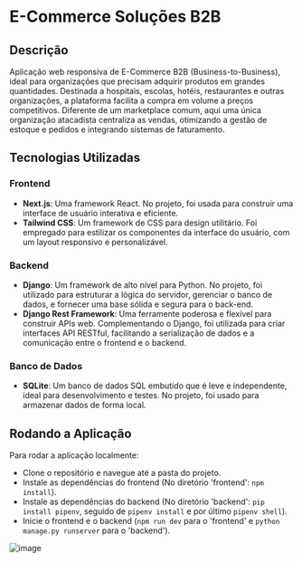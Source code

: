 # E-Commerce Soluções B2B

## Descrição
Aplicação web responsiva de E-Commerce B2B (Business-to-Business), ideal para organizações que precisam adquirir produtos em grandes quantidades. Destinada a hospitais, escolas, hotéis, restaurantes e outras organizações, a plataforma facilita a compra em volume a preços competitivos. Diferente de um marketplace comum, aqui uma única organização atacadista centraliza as vendas, otimizando a gestão de estoque e pedidos e integrando sistemas de faturamento.

## Tecnologias Utilizadas

### Frontend
- **Next.js**: Uma framework React. No projeto, foi usada para construir uma interface de usuário interativa e eficiente.
- **Tailwind CSS**: Um framework de CSS para design utilitário. Foi empregado para estilizar os componentes da interface do usuário, com um layout responsivo e personalizável.

### Backend
- **Django**: Um framework de alto nível para Python. No projeto, foi utilizado para estruturar a lógica do servidor, gerenciar o banco de dados, e fornecer uma base sólida e segura para o back-end.
- **Django Rest Framework**: Uma ferramente poderosa e flexível para construir APIs web. Complementando o Django, foi utilizada para criar interfaces API RESTful, facilitando a serialização de dados e a comunicação entre o frontend e o backend.

### Banco de Dados
- **SQLite**: Um banco de dados SQL embutido que é leve e independente, ideal para desenvolvimento e testes. No projeto, foi usado para armazenar dados de forma local.

## Rodando a Aplicação
Para rodar a aplicação localmente:
- Clone o repositório e navegue até a pasta do projeto.
- Instale as dependências do frontend (No diretório 'frontend': `npm install`).
- Instale as dependências do backend (No diretório 'backend': `pip install pipenv`, seguido de `pipenv install` e por último `pipenv shell`).
- Inicie o frontend e o backend (`npm run dev` para o 'frontend' e `python manage.py runserver` para o 'backend').


![image](https://github.com/RafaelMR9/ECommerceSolucoesB2B/assets/24281310/cac534dc-d119-42ba-9a5a-631158c6251c)
